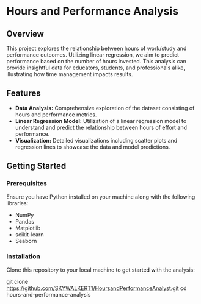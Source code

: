 # Hours and Performance Analysis

## Overview

This project explores the relationship between hours of work/study and performance outcomes. Utilizing linear regression, we aim to predict performance based on the number of hours invested. This analysis can provide insightful data for educators, students, and professionals alike, illustrating how time management impacts results.

## Features

- **Data Analysis:** Comprehensive exploration of the dataset consisting of hours and performance metrics.
- **Linear Regression Model:** Utilization of a linear regression model to understand and predict the relationship between hours of effort and performance.
- **Visualization:** Detailed visualizations including scatter plots and regression lines to showcase the data and model predictions.

## Getting Started

### Prerequisites

Ensure you have Python installed on your machine along with the following libraries:
- NumPy
- Pandas
- Matplotlib
- scikit-learn
- Seaborn
### Installation

Clone this repository to your local machine to get started with the analysis:

git clone https://github.com/SKYWALKERT1/HoursandPerformanceAnalyst.git
cd hours-and-performance-analysis
